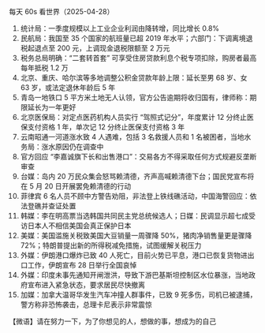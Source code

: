 每天 60s 看世界（2025-04-28）

1. 统计局：一季度规模以上工业企业利润由降转增，同比增长 0.8%
2. 民航局：我国至 35 个国家的航班量已超 2019 年水平；六部门：下调离境退税起退点至 200 元，上调现金退税限额至 2 万元
3. 税务总局明确：“二套转首套” 可享受住房贷款利息个税专项扣除，购房者最高每年抵税 1.2 万
4. 北京、重庆、哈尔滨等多地调整公积金贷款年龄上限：延长至男 68 岁、女 63 岁，或法定退休年龄后 5 年
5. 青岛一地铁口 5 平方米土地无人认领，官方公告逾期将收归国有，律师称：期限延长为一年更好
6. 北京医保局：对定点医药机构人员实行 “驾照式记分”，年度累计 12 分终止医保支付资格 1 年，单次记 12 分终止医保支付资格 3 年
7. 云南昭通一河道涨水致 4 人遇难，包括 3 名救援人员和 1 名被困者，当地水务局：涨水原因仍在调查中
8. 官方回应 “李嘉诚旗下长和出售港口”：交易各方不得采取任何方式规避反垄断审查
9. 台媒：岛内 20 万民众集会怒骂赖清德，齐声高喊赖清德下台；国民党宣布将在 5 月 20 日开展罢免赖清德的行动
10. 菲律宾 6 名人员不顾中方警告劝阻，非法登上铁线礁活动，中国海警回应：依法登礁并查证处置
11. 韩媒：李在明高票当选韩国共同民主党总统候选人；日媒：民调显示超七成受访日本人不相信美国会真正保护日本
12. 美媒：美国滥施关税致美国大豆销量一周骤降 50%，猪肉净销售量更是骤降 72%；特朗普提出新的所得税减免措施，试图缓解关税压力
13. 外媒：伊朗港口爆炸已致 40 人死亡，目前火势已平息，港口已恢复货物进出口工作，伊朗宣布 28 日举行全国哀悼
14. 外媒：印度未事先通知开闸泄洪，导致下游巴基斯坦控制区水位暴涨，当地政府宣布进入紧急状态，要求居民尽快撤离
15. 加媒：加拿大温哥华发生汽车冲撞人群事件，已致 9 死多伤，司机已被逮捕，警方称非恐怖袭击，总理卡尼表示非常震惊

【微语】请在努力一下，为了你想见的人，想做的事，想成为的自己